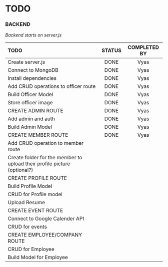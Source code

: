 # TODO

### BACKEND

_Backend starts on server.js_

| TODO                                                                     | STATUS | COMPLETED BY |
| :----------------------------------------------------------------------- | :----: | :----------: |
| Create server.js                                                         |  DONE  |     Vyas     |
| Connect to MongoDB                                                       |  DONE  |     Vyas     |
| Install dependencies                                                     |  DONE  |     Vyas     |
| Add CRUD operations to officer route                                     |  DONE  |     Vyas     |
| Build Officer Model                                                      |  DONE  |     Vyas     |
| Store officer image                                                      |  DONE  |     Vyas     |
| CREATE ADMIN ROUTE                                                       |  DONE  |     Vyas     |
| Add admin and auth                                                       |  DONE  |     Vyas     |
| Build Admin Model                                                        |  DONE  |     Vyas     |
| CREATE MEMBER ROUTE                                                      |  DONE  |     Vyas     |
| Add CRUD operation to member route                                       |        |              |
| Create folder for the member to upload their profile picture (optional?) |        |              |
| CREATE PROFILE ROUTE                                                     |        |              |
| Build Profile Model                                                      |        |              |
| CRUD for Profile model                                                   |        |              |
| Upload Resume                                                            |        |              |
| CREATE EVENT ROUTE                                                       |        |              |
| Connect to Google Calender API                                           |        |              |
| CRUD for events                                                          |        |              |
| CREATE EMPLOYEE/COMPANY ROUTE                                            |        |              |
| CRUD for Employee                                                        |        |              |
| Build Model for Employee                                                 |        |              |
